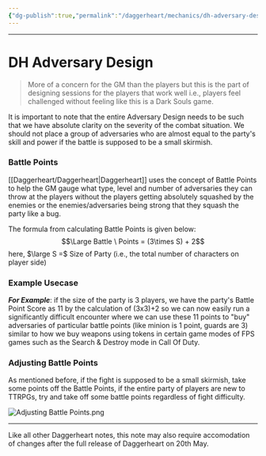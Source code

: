 ```yaml
---
{"dg-publish":true,"permalink":"/daggerheart/mechanics/dh-adversary-design/"}
---
```



---
# DH Adversary Design
> More of a concern for the GM than the players but this is the part of designing sessions for the players that work well i.e., players feel challenged without feeling like this is a Dark Souls game.

It is important to note that the entire Adversary Design needs to be such that we have absolute clarity on the severity of the combat situation. We should not place a group of adversaries who are almost equal to the party's skill and power if the battle is supposed to be a small skirmish.

### Battle Points
[[Daggerheart/Daggerheart\|Daggerheart]] uses the concept of Battle Points to help the GM gauge what type, level and number of adversaries they can throw at the players without the players getting absolutely squashed by the enemies or the enemies/adversaries being strong that they squash the party like a bug.

The formula from calculating Battle Points is given below:
$$\Large Battle \ Points = (3\times S) + 2$$
here, $\large S =$ Size of Party (i.e., the total number of characters on player side)

### Example Usecase
***For Example***: if the size of the party is 3 players, we have the party's Battle Point Score as 11 by the calculation of (3x3)+2 so we can now easily run a significantly difficult encounter where we can use these 11 points to "buy" adversaries of particular battle points (like minion is 1 point, guards are 3) similar to how we buy weapons using tokens in certain game modes of FPS games such as the Search & Destroy mode in Call Of Duty. 

### Adjusting Battle Points
As mentioned before, if the fight is supposed to be a small skirmish, take some points off the Battle Points, if the entire party of players are new to TTRPGs, try and take off some battle points regardless of fight difficulty.

![Adjusting Battle Points.png](/img/user/Images/Adjusting%20Battle%20Points.png)

---
Like all other Daggerheart notes, this note may also require accomodation of changes after the full release of Daggerheart on 20th May.

